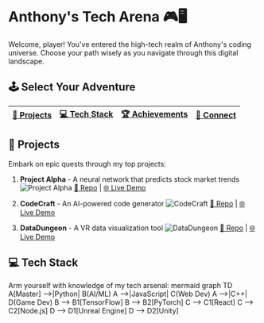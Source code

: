 # Anthony's Tech Arena 🎮🖥️

Welcome, player! You've entered the high-tech realm of Anthony's coding universe. Choose your path wisely as you navigate through this digital landscape.

## 🕹️ Select Your Adventure

| [🚀 Projects](#projects) | [💻 Tech Stack](#tech-stack) | [🏆 Achievements](#achievements) | [🔗 Connect](#connect) |
|--------------------------|------------------------------|----------------------------------|------------------------|

## 🚀 Projects

Embark on epic quests through my top projects:

1. **Project Alpha** - A neural network that predicts stock market trends
   ![Project Alpha](https://via.placeholder.com/500x200?text=Project+Alpha+Screenshot)
   [🔗 Repo](https://github.com/anthony/project-alpha) | [🌐 Live Demo](https://projectalpha.com)

2. **CodeCraft** - An AI-powered code generator
   ![CodeCraft](https://via.placeholder.com/500x200?text=CodeCraft+Screenshot)
   [🔗 Repo](https://github.com/anthony/codecraft) | [🌐 Live Demo](https://codecraft.io)

3. **DataDungeon** - A VR data visualization tool
   ![DataDungeon](https://via.placeholder.com/500x200?text=DataDungeon+Screenshot)
   [🔗 Repo](https://github.com/anthony/datadungeon) | [🌐 Live Demo](https://datadungeon.net)

## 💻 Tech Stack

Arm yourself with knowledge of my tech arsenal:
mermaid
graph TD
    A[Master] -->|Python| B(AI/ML)
    A -->|JavaScript| C(Web Dev)
    A -->|C++| D(Game Dev)
    B --> B1[TensorFlow]
    B --> B2[PyTorch]
    C --> C1[React]
    C --> C2[Node.js]
    D --> D1[Unreal Engine]
    D --> D2[Unity]


